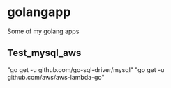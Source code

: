 # golangapp
Some of my golang apps

## Test_mysql_aws
"go get -u github.com/go-sql-driver/mysql"
"go get -u github.com/aws/aws-lambda-go"

